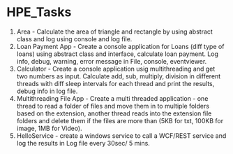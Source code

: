 # HPE_Tasks
1. Area - Calculate the area of triangle and rectangle by using abstract class and log using console and log file.
2. Loan Payment App -  Create a console application for Loans (diff type of loans) using abstract class and interface, calculate loan payment. Log info, debug, warning, error message in File, console, eventviewer.
3. Calculator -  Create a console application usig multithreading and get two numbers as input. Calculate add, sub, multiply, division in different threads with diff sleep intervals for each thread and print the results, debug info in log file.
4. Multithreading File App - Create a multi threaded application - one thread to read a folder of files and move them in to multiple folders based on the extension, another thread reads into the extension file folders and delete them if the files are more than (5KB for txt, 100KB for image, 1MB for Video).
5. HelloService - create a windows service to call a WCF/REST service and log the results in Log file every 30sec/ 5 mins.

